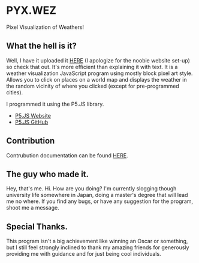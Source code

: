 # PYX.WEZ

Pixel Visualization of Weathers!


## What the hell is it?

Well, I have it uploaded it [HERE](http://hirokazutei.com/pyxwez) (I apologize for the noobie website set-up) so check that out. It's more efficient than explaining it with text.
It is a weather visualization JavaScript program using mostly block pixel art style. Allows you to click on places on a world map and displays the weather in the random vicinity of where you clicked (except for pre-programmed cities).

I programmed it using the P5.JS library. 
* [P5.JS Website](https://p5js.org/)
* [P5.JS GitHub](https://github.com/processing/p5.js?files=1)


## Contribution

Contrubution documentation can be found [HERE](https://github.com/kazuyalegrey/PYX.WEZ/blob/master/CONTRIBUTION.md).


## The guy who made it.

Hey, that's me. Hi. How are you doing?
I'm currently slogging though university life somewhere in Japan, doing a master's degree that will lead me no where.
If you find any bugs, or have any suggestion for the program, shoot me a message.


## Special Thanks.

This program isn't a big achievement like winning an Oscar or something, but I still feel strongly inclined to thank my amazing friends for generously providing me with guidance and for just being cool individuals.

